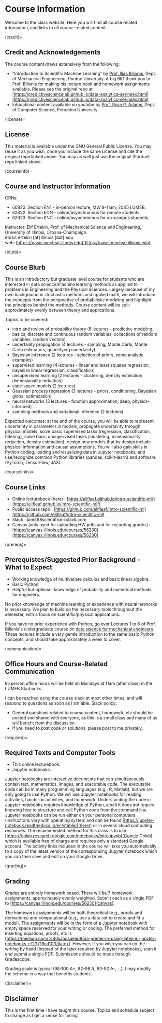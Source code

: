 # Course Information 

Welcome to the class website. Here you will find all course related information, and links to all course-related content. 

(credit)=
## Credit and Acknowledgements 

The course content draws extensively from the following: 

+ "Introduction to Scientific Machine Learning" by [Prof. Ilias Bilionis](https://engineering.purdue.edu/ME/People/ptProfile?resource_id=113500), Dept. of Mechanical Engineering, Purdue University. A big BIG thank you to Prof. Bilionis for making his lecture book and homework assignments available. Please see the original repo at [https://predictivesciencelab.github.io/data-analytics-se/index.html](https://predictivesciencelab.github.io/data-analytics-se/index.html).
+ Educational content available on youtube by [Prof. Ryan P. Adams](https://www.cs.princeton.edu/~rpa/), Dept. of Computer Science, Princeton University

(license)=
## License 

This material is available under the GNU General Public License. You may reuse it as you wish, once you include the same License and cite the original repo linked above.  You may as well just use the original (Purdue) repo linked above.  

(courseinfo)=
## Course and Instructor Information 

CRNs:
+ 60823: Section EN1 - in-person lecture, MW 9-11am, 2045 LUMEB.
+ 62822: Section EON - online/asynchronous for remote students.
+ 62823: Section ENC - online/asynchronous for on-campus students. 

Instructor: Elif Ertekin, Prof. of Mechanical Science and Engineering, University of Illinois, Urbana-Champaign. <br>
email: ertekin [at] illinois [dot] edu <br>
web: [https://oasis.mechse.illinois.edu](https://oasis.mechse.illinois.edu) <br> 

(blurb)=
## Course Blurb  

This is an introductory but graduate level course for students who are interested in data science/machine learning methods as applied to problems in Engineering and the Physical Sciences.  Largely because of my own background in stochastic methods and applied math, we will introduce the concepts from the perspective of probabilistic modeling and highlight the principles behind the methods. Course content will be split approximately evenly between theory and applications. 

Topics to be covered: 
+ intro and review of probability theory (6 lectures - predictive modeling, basics, discrete and continuous random variables, collections of random variables, random vectors)
+ uncertainty propagation (4 lectures - sampling, Monte Carlo, Monte Carlo estimators, quantifying uncertainty)
+ Bayesian inference (2 lectures - selection of priors, some analytic examples)
+ supervised learning (4 lectures - linear and least squares regression, bayesian linear regression, classification)
+ unsupervised learning (2 lectures - clustering, density estimation, dimensionality reduction)
+ state space models (2 lectures)
+ Gaussian process regression (3 lectures - priors, conditioning, Bayesian global optimization)
+ neural networks (3 lectures - function approximation, deep, physics-informed)
+ sampling methods and variational inference (2 lectures) 

Expected outcomes: at the end of the course, you will be able to represent uncertainty in parameters in models, propagate uncertainty through physical models, solve basic supervised tasks (regression, classification, filtering), solve basic unsupervised tasks (clustering, dimensionality reduction, density estimation), design new models that by design include physical information and causal assumptions.  You will also gain skills in Python coding, loading and visualizing data in Jupyter notebooks, and use/recognize common Python libraries (pandas, scikit-learn) and software (PyTorch, TensorFlow, JAX).   

(courselinks)=
## Course Links 

+ Online lecturebook (here) :  [https://elifleaf.github.io/intro-scientific-ml/](https://elifleaf.github.io/intro-scientific-ml/) 
+ Public access repo : [https://github.com/elifleaf/intro-scientific-ml](https://github.com/elifleaf/intro-scientific-ml) 
+ Slack : tam598scientificml.slack.com 
+ Canvas (only used for uploading HW pdfs and for recording grades) : [https://canvas.illinois.edu/courses/56230](https://canvas.illinois.edu/courses/56230) 

(prereqs)=
## Prerequistes/Suggested Prior Background - What to Expect 

+ Working knowledge of multivariate calculus and basic linear algebra.
+ Basic Python.
+ Helpful but optional: knowledge of probability and numerical methods for engineers.

No prior knowledge of machine learning or experience with neural networks is necessary. We plan to build up the necessary tools throughout the semester, with a focus on scientific/physical applications.

If you have no prior experience with Python, go over Lectures 1 to 6 of Prof. Bilionis's undergraduate course on [data science for mechanical engineers](https://purduemechanicalengineering.github.io/me-297-intro-to-data-science/index.html). These lectures include a very gentle introduction to the same basic Python concepts, and should take approximately a week to cover. 

(communication)=
## Office Hours and Course-Related Communication 

In-person office hours will be held on Mondays at 11am (after class) in the LUMEB Starbucks. 

I can be reached using the course slack at most other times, and will respond to questions as soon as I am able.  Slack policy: 
+ General questions related to course content, homework, etc should be posted and shared with everyone, as this is a small class and many of us will benefit from the discussion.
+ If you need to post code or solutions, please post to me privately. 

(required)=
## Required Texts and Computer Tools 

+ This online lecturebook.
+ Jupyter notebooks.

Jupyter notebooks are interactive documents that can simultaneously contain text, mathematics, images, and executable code. The executable code can be in many programming languages (e.g., R, Matlab), but we are only going to use Python. We will use Jupyter notebooks for reading activities, hands-on activities, and homework. Understanding the code in Jupyter notebooks requires knowledge of Python, albeit it does not require knowing how to structure and call Python code from the command line. Jupyter notebooks can be run either on your  personal computers (instructions vary with operating system and can be found [https://jupyter-notebook.readthedocs.io/en/stable/](here)) or in several cloud computing resources. The recommended method for this class is to use [https://colab.research.google.com/notebooks/intro.ipynb](Google Colab) which is available free of charge and requires only a standard Google account. The activity links included in the course will take you automatically to a copy of the latest version of the corresponding Jupyter notebook which you can then save and edit on your Google Drive. 

(grading)=
## Grading 

Grades are entirely homework based.  There will be 7 homework assignments, approximately evenly weighted. Submit each as a single PDF to [https://canvas.illinois.edu/courses/56230](canvas). 

The homework assignments will be both theoretical (e.g., proofs and derivations) and computational (e.g., use a data set to create and fit a model). The assignments will be in the form of a Jupyter notebook with empty space reserved for your writing or coding. The preferred method for inserting equations, proofs, etc is [https://medium.com/%40saadsaeed85/a-primer-in-using-latex-in-jupyter-notebooks-ef23716cd103](latex).  However, if you wish you can do the writing by hand (instead of the latex required by Jupyter notebooks), scan it and submit a single PDF. Submissions should be made through Gradescope.

Grading scale is typical (98-100 A+, 92-98 A, 90-92 A-, ...).  I may modify the scheme in a way that benefits students. 

(disclaimer)=
## Disclaimer 

This is the first time I have taught this course.  Topics and schedule subject to change as I get a sense for timing. 



